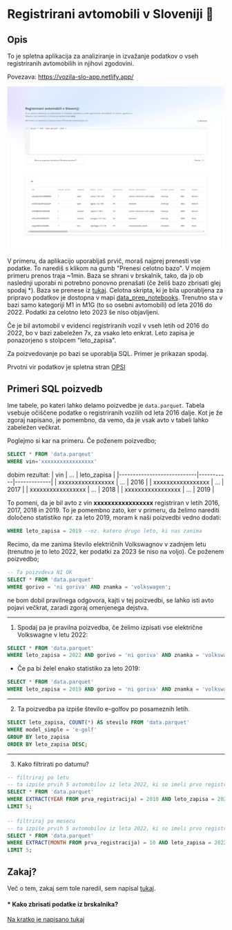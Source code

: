 # Registrirani avtomobili v Sloveniji 🚗

## Opis

To je spletna aplikacija za analiziranje in izvažanje podatkov o vseh registriranih avtomobilih in njihovi zgodovini.

Povezava: https://vozila-slo-app.netlify.app/

![Screenshot](screenshot.png)

V primeru, da aplikacijo uporabljaš prvič, moraš najprej prenesti vse podatke. To narediš s klikom na gumb "Prenesi celotno bazo". V mojem primeru prenos traja ~1min. Baza se shrani v brskalnik, tako, da jo ob naslednji uporabi ni potrebno ponovno prenašati (če želiš bazo zbrisati glej spodaj \*). Baza se prenese iz [tukaj](https://www.dropbox.com/scl/fo/op2kgmsnzzjyjcwwaqxwt/h?rlkey=9z463algspgjlu3va1fkw1fir&dl=0). Celotna skripta, ki je bila uporabljena za pripravo podatkov je dostopna v mapi [data_prep_notebooks](data_prep_notebooks/). Trenutno sta v bazi samo kategoriji M1 in M1G (to so osebni avtomobili) od leta 2016 do 2022. Podatki za celotno leto 2023 še niso objavljeni.

Če je bil avtomobil v evidenci registriranih vozil v vseh letih od 2016 do 2022, bo v bazi zabeležen 7x, za vsako leto enkrat. Leto zapisa je ponazorjeno s stolpcem "leto_zapisa".

Za poizvedovanje po bazi se uporablja SQL. Primer je prikazan spodaj.

Prvotni vir podatkov je spletna stran [OPSI](https://podatki.gov.si/)

## Primeri SQL poizvedb

Ime tabele, po kateri lahko delamo poizvedbe je `data.parquet`. Tabela vsebuje očiščene podatke o registriranih vozilih od leta 2016 dalje. Kot je že zgoraj napisano, je pomembno, da vemo, da je vsak avto v tabeli lahko zabeležen večkrat.

Poglejmo si kar na primeru. Če poženem poizvedbo;

```sql
SELECT * FROM 'data.parqeut'
WHERE vin='xxxxxxxxxxxxxxxxx'
```

dobim rezultat:
| vin | ... | leto_zapisa |
|----------------------------|-----------|-------------|
| xxxxxxxxxxxxxxxxx | ... | 2016 |
| xxxxxxxxxxxxxxxxx | ... | 2017 |
| xxxxxxxxxxxxxxxxx | ... | 2018 |
| xxxxxxxxxxxxxxxxx | ... | 2019 |

To pomeni, da je bil avto z vin **xxxxxxxxxxxxxxxxx** registriran v letih 2016, 2017, 2018 in 2019. To je pomembno zato, ker v primeru, da želimo narediti določeno statistiko npr. za leto 2019, moram k naši poizvedbi vedno dodati:

```sql
WHERE leto_zapisa = 2019 --oz. katero drugo leto, ki nas zanima
```

Recimo, da me zanima število električnih Volkswagnov v zadnjem letu (trenutno je to leto 2022, ker podatki za 2023 še niso na voljo).
Če poženem poizvedbo;

```sql
-- Ta poizvdeva NI OK
SELECT * FROM 'data.parquet'
WHERE gorivo = 'ni goriva' AND znamka = 'volkswagen';
```

ne bom dobil pravilnega odgovora, kajti v tej poizvedbi, se lahko isti avto pojavi večkrat, zaradi zgoraj omenjenega dejstva.

---

1. Spodaj pa je pravilna poizvedba, če želimo izpisati vse električne Volkswagne v letu 2022:

```sql
SELECT * FROM 'data.parquet'
WHERE leto_zapisa = 2022 AND gorivo = 'ni goriva' AND znamka = 'volkswagen';
```

- Če pa bi želel enako statistiko za leto 2019:

```sql
SELECT * FROM 'data.parquet'
WHERE leto_zapisa = 2019 AND gorivo = 'ni goriva' AND znamka = 'volkswagen';
```

---

2. Ta poizvedba pa izpiše število e-golfov po posameznih letih.

```sql
SELECT leto_zapisa, COUNT(*) AS stevilo FROM 'data.parquet'
WHERE model_simple = 'e-golf'
GROUP BY leto_zapisa
ORDER BY leto_zapisa DESC;
```

---

3. Kako filtrirati po datumu?

```sql
-- filtriraj po letu
-- ta izpiše prvih 5 avtomobilov iz leta 2022, ki so imeli prvo registracijo leta 2010
SELECT * FROM 'data.parquet'
WHERE EXTRACT(YEAR FROM prva_registracija) = 2010 AND leto_zapisa = 2022
LIMIT 5;

-- filtriraj po mesecu
-- ta izpiše prvih 5 avtomobilov iz leta 2022, ki so imeli prvo registracijo meseca oktobra
SELECT * FROM 'data.parquet'
WHERE EXTRACT(MONTH FROM prva_registracija) = 10 AND leto_zapisa = 2022
LIMIT 5;
```

## Zakaj?

Več o tem, zakaj sem tole naredil, sem napisal [tukaj](https://medium.com/@marcel.lah/podatki-o-registriranih-vozilih-v-sloveniji-b8651bcf7f19).

#### \* Kako zbrisati podatke iz brskalnika?

[Na kratko je napisano tukaj](https://www.howtogeek.com/664912/how-to-clear-storage-and-site-data-for-a-single-site-on-google-chrome/)
